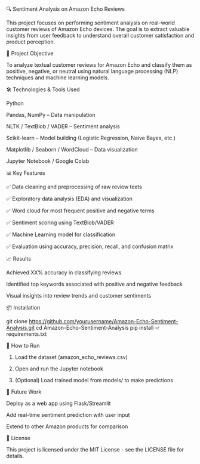 🔍 Sentiment Analysis on Amazon Echo Reviews

This project focuses on performing sentiment analysis on real-world customer reviews of Amazon Echo devices. The goal is to extract valuable insights from user feedback to understand overall customer satisfaction and product perception.

📌 Project Objective

To analyze textual customer reviews for Amazon Echo and classify them as positive, negative, or neutral using natural language processing (NLP) techniques and machine learning models.

🛠 Technologies & Tools Used

Python

Pandas, NumPy – Data manipulation

NLTK / TextBlob / VADER – Sentiment analysis

Scikit-learn – Model building (Logistic Regression, Naive Bayes, etc.)

Matplotlib / Seaborn / WordCloud – Data visualization

Jupyter Notebook / Google Colab




📊 Key Features

✅ Data cleaning and preprocessing of raw review texts

✅ Exploratory data analysis (EDA) and visualization

✅ Word cloud for most frequent positive and negative terms

✅ Sentiment scoring using TextBlob/VADER

✅ Machine Learning model for classification

✅ Evaluation using accuracy, precision, recall, and confusion matrix


📈 Results

Achieved XX% accuracy in classifying reviews

Identified top keywords associated with positive and negative feedback

Visual insights into review trends and customer sentiments


📦 Installation

git clone https://github.com/yourusername/Amazon-Echo-Sentiment-Analysis.git
cd Amazon-Echo-Sentiment-Analysis
pip install -r requirements.txt

🚀 How to Run

1. Load the dataset (amazon_echo_reviews.csv)


2. Open and run the Jupyter notebook


3. (Optional) Load trained model from models/ to make predictions



🧠 Future Work

Deploy as a web app using Flask/Streamlit

Add real-time sentiment prediction with user input

Extend to other Amazon products for comparison


📄 License

This project is licensed under the MIT License - see the LICENSE file for details.


